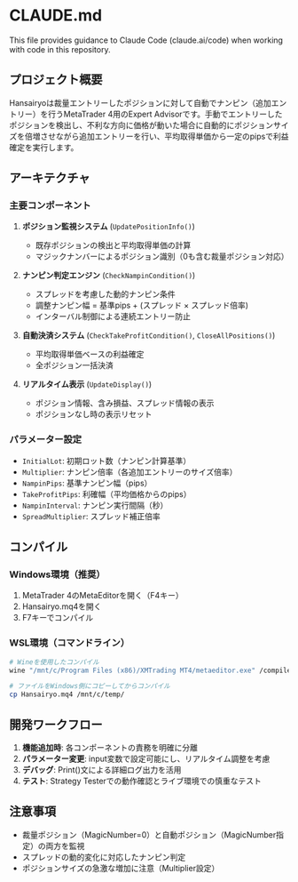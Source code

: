 # CLAUDE.md

This file provides guidance to Claude Code (claude.ai/code) when working with code in this repository.

## プロジェクト概要

Hansairyoは裁量エントリーしたポジションに対して自動でナンピン（追加エントリー）を行うMetaTrader 4用のExpert Advisorです。手動でエントリーしたポジションを検出し、不利な方向に価格が動いた場合に自動的にポジションサイズを倍増させながら追加エントリーを行い、平均取得単価から一定のpipsで利益確定を実行します。

## アーキテクチャ

### 主要コンポーネント

1. **ポジション監視システム** (`UpdatePositionInfo()`)
   - 既存ポジションの検出と平均取得単価の計算
   - マジックナンバーによるポジション識別（0も含む裁量ポジション対応）

2. **ナンピン判定エンジン** (`CheckNampinCondition()`)
   - スプレッドを考慮した動的ナンピン条件
   - 調整ナンピン幅 = 基準pips + (スプレッド × スプレッド倍率)
   - インターバル制御による連続エントリー防止

3. **自動決済システム** (`CheckTakeProfitCondition()`, `CloseAllPositions()`)
   - 平均取得単価ベースの利益確定
   - 全ポジション一括決済

4. **リアルタイム表示** (`UpdateDisplay()`)
   - ポジション情報、含み損益、スプレッド情報の表示
   - ポジションなし時の表示リセット

### パラメーター設定

- `InitialLot`: 初期ロット数（ナンピン計算基準）
- `Multiplier`: ナンピン倍率（各追加エントリーのサイズ倍率）
- `NampinPips`: 基準ナンピン幅（pips）
- `TakeProfitPips`: 利確幅（平均価格からのpips）
- `NampinInterval`: ナンピン実行間隔（秒）
- `SpreadMultiplier`: スプレッド補正倍率

## コンパイル

### Windows環境（推奨）
1. MetaTrader 4のMetaEditorを開く（F4キー）
2. Hansairyo.mq4を開く
3. F7キーでコンパイル

### WSL環境（コマンドライン）
```bash
# Wineを使用したコンパイル
wine "/mnt/c/Program Files (x86)/XMTrading MT4/metaeditor.exe" /compile:"$(pwd)/Hansairyo.mq4"

# ファイルをWindows側にコピーしてからコンパイル
cp Hansairyo.mq4 /mnt/c/temp/
```

## 開発ワークフロー

1. **機能追加時**: 各コンポーネントの責務を明確に分離
2. **パラメーター変更**: input変数で設定可能にし、リアルタイム調整を考慮
3. **デバッグ**: Print()文による詳細ログ出力を活用
4. **テスト**: Strategy Testerでの動作確認とライブ環境での慎重なテスト

## 注意事項

- 裁量ポジション（MagicNumber=0）と自動ポジション（MagicNumber指定）の両方を監視
- スプレッドの動的変化に対応したナンピン判定
- ポジションサイズの急激な増加に注意（Multiplier設定）